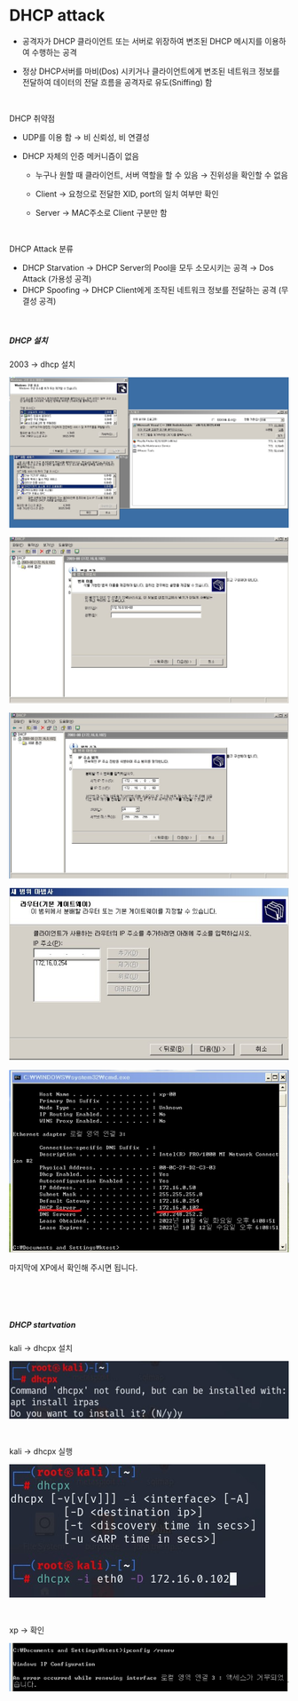 # DHCP attack

- 공격자가 DHCP 클라이언트 또는 서버로 위장하여 변조된 DHCP 메시지를 이용하여 수행하는 공격 

- 정상 DHCP서버를 마비(Dos) 시키거나 클라이언트에게 변조된 네트워크 정보를 전달하여 데이터의 전달 흐름을 공격자로 유도(Sniffing) 함

<br>

DHCP 취약점 

- UDP를 이용 함 → 비 신뢰성, 비 연결성 

- DHCP 자체의 인증 메커니즘이 없음 

  - 누구나 원할 때 클라이언트, 서버 역할을 할 수 있음 → 진위성을 확인할 수 없음 

  - Client → 요청으로 전달한 XID, port의 일치 여부만 확인 

  - Server → MAC주소로 Client 구분만 함

<br>

 DHCP Attack 분류 

- DHCP Starvation → DHCP Server의 Pool을 모두 소모시키는 공격 → Dos Attack (가용성 공격)
- DHCP Spoofing → DHCP Client에게 조작된 네트워크 정보를 전달하는 공격 (무결성 공격)

<br>

##### DHCP 설치

2003 -> dhcp 설치

![2022-10-04-01dhcp](../images/2022-10-04-DHCPattack/2022-10-04-01dhcp.jpg)

![2022-10-04-02dhcp](../images/2022-10-04-DHCPattack/2022-10-04-02dhcp.jpg)

![2022-10-04-03dhcp](../images/2022-10-04-DHCPattack/2022-10-04-03dhcp.jpg)

![2022-10-04-04dhcp](../images/2022-10-04-DHCPattack/2022-10-04-04dhcp.jpg)

![2022-10-04-05dhcp](../images/2022-10-04-DHCPattack/2022-10-04-05dhcp.jpg)

마지막에 XP에서 확인해 주시면 됩니다.

<br>

<br>

<br>

##### DHCP startvation

kali -> dhcpx 설치

![2022-10-04-06DHCPX](../images/2022-10-04-DHCPattack/2022-10-04-06DHCPX.jpg)

<br>

kali -> dhcpx 실행

![2022-10-04-07DHCPX](../images/2022-10-04-DHCPattack/2022-10-04-07DHCPX.jpg)

<br>

xp -> 확인

![2022-10-04-09DHCPX](../images/2022-10-04-DHCPattack/2022-10-04-09DHCPX.jpg)

<br>

